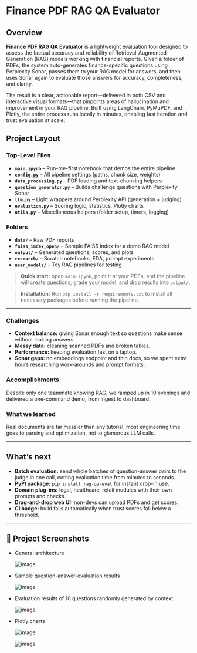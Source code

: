 # Finance PDF RAG QA Evaluator

## Overview

**Finance PDF RAG QA Evaluator** is a lightweight evaluation tool designed to assess the factual accuracy and reliability of Retrieval-Augmented Generation (RAG) models working with financial reports. Given a folder of PDFs, the system auto-generates finance-specific questions using Perplexity Sonar, passes them to your RAG model for answers, and then uses Sonar again to evaluate those answers for accuracy, completeness, and clarity.

The result is a clear, actionable report—delivered in both CSV and interactive visual formats—that pinpoints areas of hallucination and improvement in your RAG pipeline. Built using LangChain, PyMuPDF, and Plotly, the entire process runs locally in minutes, enabling fast iteration and trust evaluation at scale.

## Project Layout

### Top-Level Files

- **`main.ipynb`** – Run-me-first notebook that demos the entire pipeline  
- **`config.py`** – All pipeline settings (paths, chunk size, weights)  
- **`data_processing.py`** – PDF loading and text-chunking helpers  
- **`question_generator.py`** – Builds challenge questions with Perplexity Sonar  
- **`llm.py`** – Light wrappers around Perplexity API (generation + judging)  
- **`evaluation.py`** – Scoring logic, statistics, Plotly charts  
- **`utils.py`** – Miscellaneous helpers (folder setup, timers, logging)  

### Folders

- **`data/`** – Raw PDF reports  
- **`faiss_index_open/`** – Sample FAISS index for a demo RAG model  
- **`output/`** – Generated questions, scores, and plots  
- **`research/`** – Scratch notebooks, EDA, prompt experiments  
- **`user_models/`** – Toy RAG pipelines for testing  

> **Quick start:** open `main.ipynb`, point it at your PDFs, and the pipeline will create questions, grade your model, and drop results into `output/`.

> **Installation:** Run `pip install -r requirements.txt` to install all necessary packages before running the pipeline.

---

### Challenges
- **Context balance:** giving Sonar enough text so questions make sense without leaking answers.  
- **Messy data:** cleaning scanned PDFs and broken tables.  
- **Performance:** keeping evaluation fast on a laptop.  
- **Sonar gaps:** no embeddings endpoint and thin docs, so we spent extra hours researching work-arounds and prompt formats.

### Accomplishments
Despite only one teammate knowing RAG, we ramped up in 10 evenings and delivered a one-command demo, from ingest to dashboard.

### What we learned
Real documents are far messier than any tutorial; most engineering time goes to parsing and optimization, not to glamorous LLM calls.

---

## What’s next
- **Batch evaluation:** send whole batches of question-answer pairs to the judge in one call, cutting evaluation time from minutes to seconds.  
- **PyPI package:** `pip install rag-qa-eval` for instant drop-in use.  
- **Domain plug-ins:** legal, healthcare, retail modules with their own prompts and checks.  
- **Drag-and-drop web UI:** non-devs can upload PDFs and get scores.  
- **CI badge:** build fails automatically when trust scores fall below a threshold.

---

## 📸 Project Screenshots

- General architecture

  ![image](https://github.com/user-attachments/assets/aca39ae0-f41e-4268-9357-95c6c7658b99)
    
- Sample question-answer-evaluation results

  ![image](https://github.com/user-attachments/assets/948978d4-c51f-4ad6-b89e-9a00a36b3047)


- Evaluation results of 10 questions randomly generated by context

  ![image](https://github.com/user-attachments/assets/e3f86085-d476-4920-8b12-7130428e07f2)

- Plotly charts

  ![image](https://github.com/user-attachments/assets/ece81091-1d43-4ea2-b3f4-13da3a097385)

  ![image](https://github.com/user-attachments/assets/93544117-d413-4e53-b171-0b3300bebe33)


